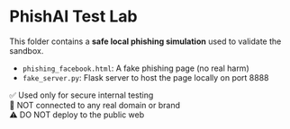 # PhishAI Test Lab

This folder contains a **safe local phishing simulation** used to validate the sandbox.

- `phishing_facebook.html`: A fake phishing page (no real harm)
- `fake_server.py`: Flask server to host the page locally on port 8888

✅ Used only for secure internal testing  
🚫 NOT connected to any real domain or brand  
⚠️ DO NOT deploy to the public web

